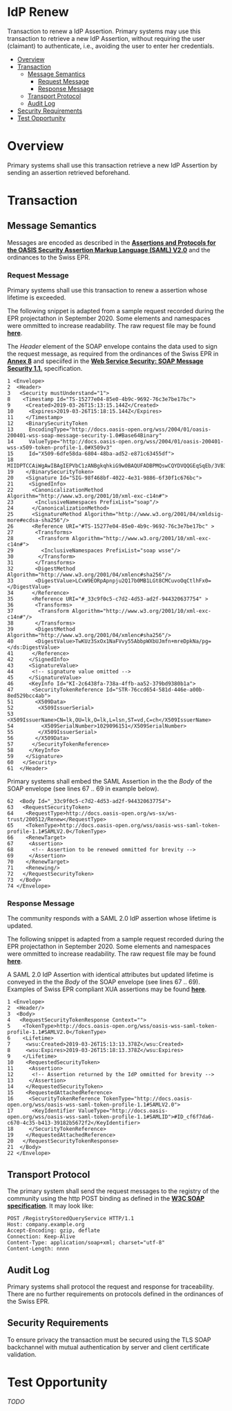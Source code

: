 # IdP Renew

Transaction to renew a IdP Assertion. Primary systems may use this transaction to retrieve a new IdP Assertion, without requiring the user (claimant) to authenticate, i.e., avoiding the user to enter her credentials.

- [Overview](#overview)
- [Transaction](#transaction)
	* [Message Semantics](#message-semantics)
		- [Request Message](#request-message)
		- [Response Message](#response-message)
	* [Transport Protocol](#transport-protocol)
	* [Audit Log](#audit-log)
- [Security Requirements](#security-requirements)
- [Test Opportunity](#test-opportunity)

# Overview

Primary systems shall use this transaction retrieve a new IdP Assertion by sending an assertion retrieved beforehand.   

# Transaction

## Message Semantics

Messages are encoded as described in the **[Assertions and Protocols for the OASIS Security Assertion Markup Language (SAML) V2.0](http://docs.oasis-open.org/security/saml/v2.0/saml-core-2.0-os.pdf)** and the ordinances to the Swiss EPR.

### Request Message

Primary systems shall use this transaction to renew a assertion whose lifetime is exceeded.

The following snippet is adapted from a sample request recorded during the EPR projectathon in September 2020. Some elements
and namespaces were ommitted to increase readability. The raw request file may be found **[here](../Auth_samples/Renew_request_raw.xml)**.

The *Header* element of the SOAP envelope contains the data used to sign the request message, as required from the ordinances of the Swiss EPR in **[Annex 8](https://www.bag.admin.ch/dam/bag/de/dokumente/nat-gesundheitsstrategien/strategie-ehealth/gesetzgebung-elektronisches-patientendossier/gesetze/Anhang%208%20Ausgabe%202.pdf.download.pdf/DE_EPDV-EDI_Anhang_8_Ausgabe2.pdf)** and speciifed in the **[Web Service Security: SOAP Message Security 1.1.](https://www.oasis-open.org/committees/download.php/16790/wss-v1.1-spec-os-SOAPMessageSecurity.pdf)** specification.

```
1 <Envelope>
2  <Header>
3   <Security mustUnderstand="1">
8    <Timestamp Id="TS-15277e04-85e0-4b9c-9692-76c3e7be17bc">
9     <Created>2019-03-26T15:13:15.144Z</Created>
10     <Expires>2019-03-26T15:18:15.144Z</Expires>
11    </Timestamp>
12    <BinarySecurityToken
13     EncodingType="http://docs.oasis-open.org/wss/2004/01/oasis-200401-wss-soap-message-security-1.0#Base64Binary"
14     ValueType="http://docs.oasis-open.org/wss/2004/01/oasis-200401-wss-x509-token-profile-1.0#X509v3"
15     Id="X509-6dfe58da-6804-48ba-ad52-e871c63455df">
18     MIIDPTCCAiWgAwIBAgIEPVbC1zANBgkqhkiG9w0BAQUFADBPMQswCQYDVQQGEqSqEb/3VB3ITUav3DIo2o2mRCKyfHV471QUNt4qNFmEwRxpsoGst/UYoTqW8/buv4A=
19    </BinarySecurityToken>
20    <Signature Id="SIG-98f468bf-4022-4e31-9886-6f30f1c676bc">
21     <SignedInfo>
22      <CanonicalizationMethod Algorithm="http://www.w3.org/2001/10/xml-exc-c14n#">
23       <InclusiveNamespaces PrefixList="soap"/>
24      </CanonicalizationMethod>
25      <SignatureMethod Algorithm="http://www.w3.org/2001/04/xmldsig-more#ecdsa-sha256"/>
26      <Reference URI="#TS-15277e04-85e0-4b9c-9692-76c3e7be17bc" >
27       <Transforms>
28        <Transform Algorithm="http://www.w3.org/2001/10/xml-exc-c14n#">
29         <InclusiveNamespaces PrefixList="soap wsse"/>
30        </Transform>
31       </Transforms>
32       <DigestMethod Algorithm="http://www.w3.org/2001/04/xmlenc#sha256"/>
33       <DigestValue>LCxW9EORpApnpju2Q17b0MB1LGt8CMCuvoOqCtlhFx0=</DigestValue>
34      </Reference>
35      <Reference URI="#_33c9f0c5-c7d2-4d53-ad2f-944320637754" >
36       <Transforms>
37        <Transform Algorithm="http://www.w3.org/2001/10/xml-exc-c14n#"/>
38       </Transforms>
39       <DigestMethod Algorithm="http://www.w3.org/2001/04/xmlenc#sha256"/>
40       <DigestValue>TwKUz3SxOx1NaFVvy55AbbpWXbUJmfn+mreDpkNa/pg=</ds:DigestValue>
41      </Reference>
42     </SignedInfo>
43     <SignatureValue>
44      <!-- signature value omitted -->
45     </SignatureValue>
46     <KeyInfo Id="KI-2c6438fa-738a-4ffb-aa52-379bd9380b1a">
47      <SecurityTokenReference Id="STR-76ccd654-581d-446e-a00b-8ed529bcc4ab">
51       <X509Data>
52        <X509IssuerSerial>
53         <X509IssuerName>CN=lk,OU=lk,O=lk,L=lsn,ST=vd,C=ch</X509IssuerName>
54         <X509SerialNumber>1029096151</X509SerialNumber>
55        </X509IssuerSerial>
56       </X509Data>
57      </SecurityTokenReference>
58     </KeyInfo>
59    </Signature>
60   </Security>
61  </Header>
```

Primary systems shall embed the SAML Assertion in the the *Body* of the SOAP envelope (see lines 67 .. 69 in example below).

```
62  <Body Id="_33c9f0c5-c7d2-4d53-ad2f-944320637754">
63   <RequestSecurityToken>
64    <RequestType>http://docs.oasis-open.org/ws-sx/ws-trust/200512/Renew</RequestType>
65    <TokenType>http://docs.oasis-open.org/wss/oasis-wss-saml-token-profile-1.1#SAMLV2.0</TokenType>
66    <RenewTarget>
67     <Assertion>
68      <!-- Assertion to be renewed ommitted for brevity -->
69     </Assertion>
70    </RenewTarget>
71    <Renewing/>
72   </RequestSecurityToken>
73  </Body>
74 </Envelope>
```

### Response Message

The community responds with a SAML 2.0 IdP assertion whose lifetime is updated.  

The following snippet is adapted from a sample request recorded during the EPR projectathon in September 2020. Some elements
and namespaces were ommitted to increase readability. The raw request file may be found **[here](../Auth_samples/Renew_response_raw.xml)**.

A SAML 2.0 IdP Assertion with identical attributes but updated lifetime is conveyed in the the *Body* of the SOAP envelope (see lines 67 .. 69). Examples of Swiss EPR compliant XUA assertions may be found **[here](../XUA_samples)**.

```
1 <Envelope>
2  <Header/>
3  <Body>
4   <RequestSecurityTokenResponse Context="">
5    <TokenType>http://docs.oasis-open.org/wss/oasis-wss-saml-token-profile-1.1#SAMLV2.0</TokenType>
6    <Lifetime>
7     <wsu:Created>2019-03-26T15:13:13.378Z</wsu:Created>
8     <wsu:Expires>2019-03-26T15:18:13.378Z</wsu:Expires>
9    </Lifetime>
10    <RequestedSecurityToken>
11     <Assertion>
12      <!-- Assertion returned by the IdP ommitted for brevity -->
13     </Assertion>
14    </RequestedSecurityToken>
15    <RequestedAttachedReference>
16     <SecurityTokenReference TokenType="http://docs.oasis-open.org/wss/oasis-wss-saml-token-profile-1.1#SAMLV2.0">
17      <KeyIdentifier ValueType="http://docs.oasis-open.org/wss/oasis-wss-saml-token-profile-1.1#SAMLID">#ID_cf6f7da6-c670-4c35-b413-39182b5672f2</KeyIdentifier>
18     </SecurityTokenReference>
19    </RequestedAttachedReference>
20   </RequestSecurityTokenResponse>
21  </Body>
22 </Envelope>
```

## Transport Protocol

The primary system shall send the request messages to the registry of the community using the http POST binding as defined
in the **[W3C SOAP specification](https://www.w3.org/TR/2007/REC-soap12-part0-20070427/#L26866)**. It may look like:  

```
POST /RegistryStoredQueryService HTTP/1.1
Host: company.example.org
Accept-Encoding: gzip, deflate
Connection: Keep-Alive
Content-Type: application/soap+xml; charset="utf-8"
Content-Length: nnnn  
```

## Audit Log

Primary systems shall protocol the request and response for traceability. There are no further requirements on protocols defined in the ordinances of the Swiss EPR.  

## Security Requirements  

To ensure privacy the transaction must be secured using the TLS SOAP backchannel with mutual authentication by server and client certificate validation. 

# Test Opportunity

*TODO*
